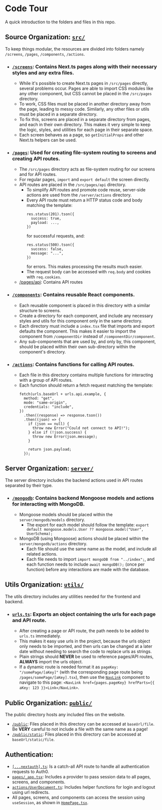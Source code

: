 # Code Tour

A quick introduction to the folders and files in this repo.

## Source Organization: [`src/`](src)

To keep things modular, the resources are divided into folders namely `/screens`, `/pages`, `/components`, `/actions`.

- ### [`/screens`](src/screens): Contains Next.ts pages along with their necessary styles and any extra files.

  * While it's possible to create Next.ts pages in `/src/pages` directly, several problems occur.
    Pages are able to import CSS modules like any other component, but CSS cannot be placed in the `/src/pages` directory.
  * To work, CSS files must be placed in another directory away from the page, leading to messy code.
    Similarly, any other files or utils must be placed in a separate directory.
  * To fix this, screens are placed in a separate directory from pages, and each in their own directory.
    This makes it very simple to keep the logic, styles, and utilities for each page in their separate space.
  * Each screen behaves as a page, so `getInitialProps` and other Next.ts helpers can be used.

- ### [`/pages`](src/pages): Used for creating file-system routing to screens and creating API routes.

  * The `/src/pages` directory acts as file-system routing for our screens and for API routes.
  * For regular pages, `import` and `export default` the screen directly.
  * API routes are placed in the `/src/pages/api` directory.
    * To simplify API routes and promote code reuse, server-side actions are used from the `/server/actions` directory.
    * Every API route must return a HTTP status code and body matching the template:  
      ```
      res.status(201).tson({
        success: true,
        payload: ...,
      })
      ```
      for successful requests, and:  
      ```
      res.status(500).tson({
        success: false,
        message: "...",
      })
      ```
      for errors. This makes processing the results much easier.
    * The request body can be accessed with `req.body` and cookies with `req.cookies`.

  - [/pages/api](src/pages/api): Contains API routes

- ### [`/components`](src/components): Contains reusable React components.

  * Each reusable component is placed in this directory with a similar structure to screens.
  * Create a directory for each component,
    and include any necessary styles and utils for this component only in the same directory.
  * Each directory must include a `index.tsx` file that imports and export defaults the component.
    This makes it easier to import the component from `/componentDir` instead of `/componentDir/component`.
  * Any sub-components that are used by, and only by, this component, should be placed within their
    own sub-directory within the component's directory.

- ### [`/actions`](src/actions): Contains functions for calling API routes.

  * Each file in this directory contains multiple functions for interacting with a group of API routes.
  * Each function should return a fetch request matching the template:
    ```
    fetch(urls.baseUrl + urls.api.example, {
      method: "get",
      mode: "same-origin",
      credentials: "include",
    })
      .then((response) => response.tson())
      .then((json) => {
        if (json == null) {
          throw new Error("Could not connect to API!");
        } else if (!json.success) {
          throw new Error(json.message);
        }
    
        return json.payload;
      });
    ```

## Server Organization: [`server/`](server)

The server directory includes the backend actions used in API routes separated by their type.

- ### [`/mongodb`](src/mongodb): Contains backend Mongoose models and actions for interacting with MongoDB.

  * Mongoose models should be placed within the `server/mongodb/models` directory.
    * The export for each model should follow the template:
      `export default mongoose.models.User ?? mongoose.model("User", UserSchema);`
  * MongoDB (using Mongoose) actions should be placed within the `server/mongodb/actions` directory.
    * Each file should use the same name as the model, and include all related actions.
    * Each file needs to import `import mongoDB from "../index";`,
      and each function needs to include `await mongoDB();` (once per function) before any interactions are made with the database.

## Utils Organization: [`utils/`](utils)

The utils directory includes any utilities needed for the frontend and backend.

- ### [`urls.ts`](utils/urls.ts): Exports an object containing the urls for each page and API route.

  * After creating a page or API route, the path needs to be added to `urls.ts` immediately.
  * This makes it easy use urls in the project, because the urls object only needs to be imported,
    and then urls can be changed at a later date without needing to search the code to replace urls as strings.
  * Plain strings should **NEVER** be used to reference pages/API routes, **ALWAYS** import the urls object.
  * If a dynamic route is needed format it as `pageKey: "/somePage/[aKey]"` (with the corresponding page route being `/pages/somePage/[aKey].tsx`),
    then use the [`NavLink`](src/components/NavLink/NavLink.tsx) component to navigate to this page:
    `<NavLink href={pages.pageKey} hrefParts={{ aKey: 123 }}>Link</NavLink>`.

## Public Organization: [`public/`](public)

The public directory hosts any included files on the website.
* [`/public`](public): Files placed in this directory can be accessed at `baseUrl/file`.
  Be **VERY** careful to not include a file with the same name as a page!
* [`/public/static`](public/static): Files placed in this directory can be accessed at `baseUrl/static/file`.

## Authentication:

* [`[...nextauth].ts`](src/pages/api/auth/[...nextauth].ts): Is a catch-all API route to handle all authentication requests to Auth0.
* [`pages/_app.tsx`](src/pages/_app.tsx): Includes a provider to pass session data to all pages, screens, and components.
* [`actions/UserDocument.ts`](src/actions/User.ts): Includes helper functions for login and logout using url redirects.
* All pages, screens, and components can access the session using `useSession`, as shown in [`HomePage.tsx`](src/screens/App/Home/HomePage.tsx).
